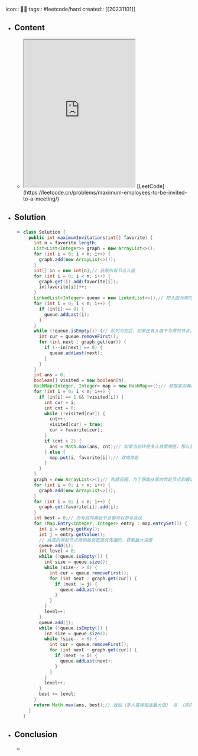 icon:: 👨‍💻
tags:: #leetcode/hard
created:: [[20231101]]

- ## Content
  - <iframe src="https://leetcode.cn/problems/maximum-employees-to-be-invited-to-a-meeting" style="height: 400px"></iframe>
    [LeetCode](https://leetcode.cn/problems/maximum-employees-to-be-invited-to-a-meeting/)
- ## Solution
  - ```java
    class Solution {
      public int maximumInvitations(int[] favorite) {
        int n = favorite.length;
        List<List<Integer>> graph = new ArrayList<>();
        for (int i = 0; i < n; i++) {
          graph.add(new ArrayList<>());
        }
        int[] in = new int[n];// 获取所有节点入度
        for (int i = 0; i < n; i++) {
          graph.get(i).add(favorite[i]);
          in[favorite[i]]++;
        }
        LinkedList<Integer> queue = new LinkedList<>();// 把入度为零的节点加入队列
        for (int i = 0; i < n; i++) {
          if (in[i] == 0) {
            queue.addLast(i);
          }
        }
        while (!queue.isEmpty()) {// 队列为空后，如果还有入度不为零的节点，他们将成环
          int cur = queue.removeFirst();
          for (int next : graph.get(cur)) {
            if (--in[next] == 0) {
              queue.addLast(next);
            }
          }
        }
        int ans = 0;
        boolean[] visited = new boolean[n];
        HashMap<Integer, Integer> map = new HashMap<>();// 获取双向奔赴的两个节点
        for (int i = 0; i < n; i++) {
          if (in[i] == 1 && !visited[i]) {
            int cur = i;
            int cnt = 0;
            while (!visited[cur]) {
              cnt++;
              visited[cur] = true;
              cur = favorite[cur];
            }
            if (cnt > 2) {
              ans = Math.max(ans, cnt);// 如果当前环是多人首尾相连，那么答案可能在其中，取最大
            } else {
              map.put(i, favorite[i]);// 双向奔赴
            }
          }
        }
        graph = new ArrayList<>();// 构建反图，为了获取从双向奔赴节点到最远端节点的距离
        for (int i = 0; i < n; i++) {
          graph.add(new ArrayList<>());
        }
        for (int i = 0; i < n; i++) {
          graph.get(favorite[i]).add(i);
        }
        int best = 0;// 所有双向奔赴节点都可以参与会议
        for (Map.Entry<Integer, Integer> entry : map.entrySet()) {
          int i = entry.getKey();
          int j = entry.getValue();
          // 从双向奔赴节点两侧各自宽度优先遍历，获取最大深度
          queue.add(i);
          int level = 0;
          while (!queue.isEmpty()) {
            int size = queue.size();
            while (size-- > 0) {
              int cur = queue.removeFirst();
              for (int next : graph.get(cur)) {
                if (next != j) {
                  queue.addLast(next);
                }
              }
            }
            level++;
          }
          queue.add(j);
          while (!queue.isEmpty()) {
            int size = queue.size();
            while (size-- > 0) {
              int cur = queue.removeFirst();
              for (int next : graph.get(cur)) {
                if (next != i) {
                  queue.addLast(next);
                }
              }
            }
            level++;
          }
          best += level;
        }
        return Math.max(ans, best);// 返回（多人首尾相连最大值） 与 （双向奔赴节点集群累加和）的最大值
      }
    }
    ```
- ## Conclusion
  -
